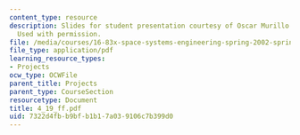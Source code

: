```yaml
---
content_type: resource
description: Slides for student presentation courtesy of Oscar Murillo and Leah Soffer.
  Used with permission.
file: /media/courses/16-83x-space-systems-engineering-spring-2002-spring-2003/7322d4fbb9bfb1b17a039106c7b399d0_4_19_ff.pdf
file_type: application/pdf
learning_resource_types:
- Projects
ocw_type: OCWFile
parent_title: Projects
parent_type: CourseSection
resourcetype: Document
title: 4_19_ff.pdf
uid: 7322d4fb-b9bf-b1b1-7a03-9106c7b399d0
---
```

